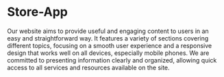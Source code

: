 # Store-App
Our website aims to provide useful and engaging content to users in an easy and straightforward way. It features a variety of sections covering different topics, focusing on a smooth user experience and a responsive design that works well on all devices, especially mobile phones. We are committed to presenting information clearly and organized, allowing quick access to all services and resources available on the site.
